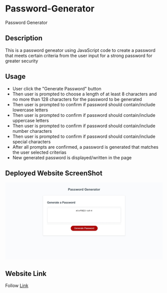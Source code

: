 # Password-Generator
Password Generator

## Description

This is a password geneator using JavaScript code to create a password that meets certain criteria from the user input for a strong password for greater security 

## Usage 

- User click the "Generate Password" button
- Then user is prompted to choose a length of at least 8 characters and no more than 128 characters for the password to be generated
- Then user is prompted to confirm if password should contain/include lowercase letters
- Then user is prompted to confirm if password should contain/include uppercase letters
- Then user is prompted to confirm if password should contain/include number characters
- Then user is prompted to confirm if password should contain/include special characters
- After all prompts are confirmed, a password is generated that matches the user selected criterias
- New generated password is displayed/written in the page

## Deployed Website ScreenShot

![WebSite SreenShot](Password_Geneator_WebSite_ScreenShot.jpeg "WebSite ScreenShot")

## Website Link

Follow [Link](https://z20axa.github.io/Professional-Portfolio/)



